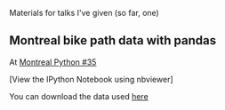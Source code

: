 Materials for talks I've given (so far, one)

Montreal bike path data with pandas
-----------------------------------

At [Montreal Python #35](http://montrealpython.org/2013/02/mp35/)

[View the IPython Notebook using nbviewer]

You can download the data used [here](http://donnees.ville.montreal.qc.ca/fiche/velos-comptage/)
